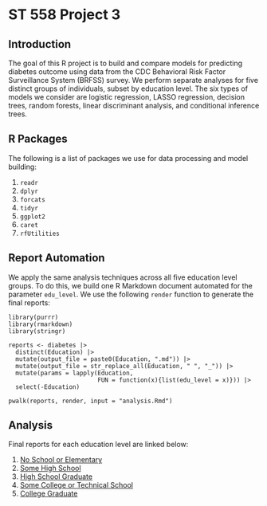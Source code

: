 # ST 558 Project 3

## Introduction

The goal of this R project is to build and compare models for predicting diabetes outcome using data from the CDC Behavioral Risk Factor Surveillance System (BRFSS) survey. We perform separate analyses for five distinct groups of individuals, subset by education level. The six types of models we consider are logistic regression, LASSO regression, decision trees, random forests, linear discriminant analysis, and conditional inference trees.

## R Packages

The following is a list of packages we use for data processing and model building:

1.  `readr`
2.  `dplyr`
3.  `forcats`
4.  `tidyr`
5.  `ggplot2`
6.  `caret`
7.  `rfUtilities`

## Report Automation

We apply the same analysis techniques across all five education level groups. To do this, we build one R Markdown document automated for the parameter `edu_level`. We use the following `render` function to generate the final reports:

```         
library(purrr)
library(rmarkdown)
library(stringr)

reports <- diabetes |> 
  distinct(Education) |>
  mutate(output_file = paste0(Education, ".md")) |>
  mutate(output_file = str_replace_all(Education, " ", "_")) |>
  mutate(params = lapply(Education,
                         FUN = function(x){list(edu_level = x)})) |>
  select(-Education)

pwalk(reports, render, input = "analysis.Rmd")

```

## Analysis

Final reports for each education level are linked below: 

1. [No School or Elementary](No_School_or_Elementary.html)
2. [Some High School](Some_High_School.html)
3. [High School Graduate](High_School_Graduate.html)
4. [Some College or Technical School](Some_College_or_Technical_School.html)
5. [College Graduate](College_Graduate.html)





